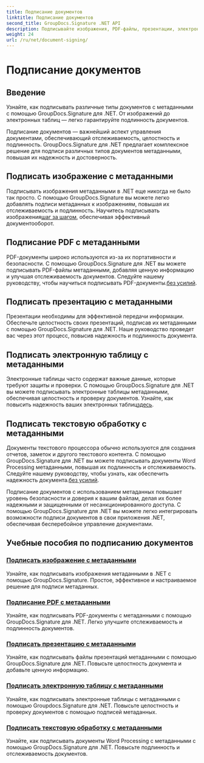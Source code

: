 ```yaml
---
title: Подписание документов
linktitle: Подписание документов
second_title: GroupDocs.Signature .NET API
description: Подписывайте изображения, PDF-файлы, презентации, электронные таблицы и документы Word с помощью метаданных с помощью GroupDocs.Signature .NET. Повысьте подлинность и целостность документа.
weight: 24
url: /ru/net/document-signing/
---
```


# Подписание документов

## Введение

Узнайте, как подписывать различные типы документов с метаданными с помощью GroupDocs.Signature для .NET. От изображений до электронных таблиц — легко гарантируйте подлинность документов.

Подписание документов — важнейший аспект управления документами, обеспечивающий отслеживаемость, целостность и подлинность. GroupDocs.Signature для .NET предлагает комплексное решение для подписи различных типов документов метаданными, повышая их надежность и достоверность.

## Подписать изображение с метаданными
Подписывать изображения метаданными в .NET еще никогда не было так просто. С помощью GroupDocs.Signature вы можете легко добавлять подписи метаданных к изображениям, повышая их отслеживаемость и подлинность. Научитесь подписывать изображения[шаг за шагом](./sign-image-with-metadata/), обеспечивая эффективный документооборот.

## Подписание PDF с метаданными
 PDF-документы широко используются из-за их портативности и безопасности. С помощью GroupDocs.Signature для .NET вы можете подписывать PDF-файлы метаданными, добавляя ценную информацию и улучшая отслеживаемость документов. Следуйте нашему руководству, чтобы научиться подписывать PDF-документы.[без усилий](./sign-pdf-with-metadata/).

## Подписать презентацию с метаданными
Презентации необходимы для эффективной передачи информации. Обеспечьте целостность своих презентаций, подписав их метаданными с помощью GroupDocs.Signature для .NET. Наше руководство проведет вас через этот процесс, повысив надежность и подлинность документа.

## Подписать электронную таблицу с метаданными
Электронные таблицы часто содержат важные данные, которые требуют защиты и проверки. С помощью GroupDocs.Signature для .NET вы можете подписывать электронные таблицы метаданными, обеспечивая целостность и проверку документов. Узнайте, как повысить надежность ваших электронных таблиц[здесь](./sign-spreadsheet-with-metadata/).

## Подписать текстовую обработку с метаданными
 Документы текстового процессора обычно используются для создания отчетов, заметок и другого текстового контента. С помощью GroupDocs.Signature для .NET вы можете подписывать документы Word Processing метаданными, повышая их подлинность и отслеживаемость. Следуйте нашему руководству, чтобы узнать, как обеспечить надежность документа.[без усилий](./sign-word-processing-with-metadata/).

Подписание документов с использованием метаданных повышает уровень безопасности и доверия к вашим файлам, делая их более надежными и защищенными от несанкционированного доступа. С помощью GroupDocs.Signature для .NET вы можете легко интегрировать возможности подписи документов в свои приложения .NET, обеспечивая бесперебойное управление документами.

## Учебные пособия по подписанию документов
### [Подписать изображение с метаданными](./sign-image-with-metadata/)
Узнайте, как подписывать изображения метаданными в .NET с помощью GroupDocs.Signature. Простое, эффективное и настраиваемое решение для подписи метаданных.
### [Подписание PDF с метаданными](./sign-pdf-with-metadata/)
Узнайте, как подписывать PDF-документы с метаданными с помощью GroupDocs.Signature для .NET. Легко улучшите отслеживаемость и подлинность документов.
### [Подписать презентацию с метаданными](./sign-presentation-with-metadata/)
Узнайте, как подписывать файлы презентаций метаданными с помощью GroupDocs.Signature для .NET. Повысьте целостность документа и добавьте ценную информацию.
### [Подписать электронную таблицу с метаданными](./sign-spreadsheet-with-metadata/)
Узнайте, как подписывать электронные таблицы с метаданными с помощью Groupdocs.Signature для .NET. Повысьте целостность и проверку документов с помощью подписей метаданных.
### [Подписать текстовую обработку с метаданными](./sign-word-processing-with-metadata/)
Узнайте, как подписывать документы Word Processing с метаданными с помощью GroupDocs.Signature для .NET. Повысьте подлинность и отслеживаемость документов.
